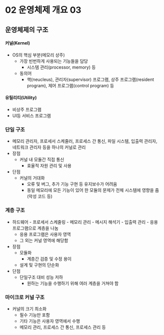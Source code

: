 # 02 운영체제 개요 03

## 운영체제의 구조

#### 커널(Kernel)

- OS의 핵심 부분(메모리 상주)
  - 가장 빈번하게 사용되는 기능들을 담당
    - 시스템 관리(processor, memory) 등
  - 동의어
    - 핵(neucleus), 관리자(supervisor) 프로그램, 상주 프로그램(resident program), 제어 프로그램(control program) 등

#### 유틸리티(Utility)

- 비상주 프로그램
- UI등 서비스 프로그램



### 단일 구조

- 메모리 관리자, 프로세서 스케줄러, 프로세스 간 통신, 파일 시스템, 입출력 관리자, 네트워크 관리자 등을 하나의 커널로 관리
- 장점
  - 커널 내 모듈간 직접 통신
    - 효율적 자원 관리 및 사용
- 단점
  - 커널의 거대화
    - 오류 및 버그, 추가 기능 구현 등 유지보수가 어려움
    - 동일 메모리에 모든 기능이 있어 한 모듈의 문제가 전체 시스템에 영향을 줌(악성 코드 등)



### 계층 구조

- 하드웨어 - 프로세서 스케줄링 - 메모리 관리 - 메시지 해석기 - 입출력 관리 - 응용 프로그램으로 계층을 나눔
  - 응용 프로그램은 사용자 영역
  - 그 외는 커널 영역에 해당함
- 장점
  - 모듈화
    - 계층간 검증 및 수정 용이
  - 설계 및 구현의 단순화
- 단점
  - 단일구조 대비 성능 저하
    - 원하는 기능을 수행하기 위해 여러 계층을 거쳐야 함



### 마이크로 커널 구조

- 커널의 크기 최소화
  - 필수 기능만 포함
  - 기타 기능은 사용자 영역에서 수행
  - 메모리 관리, 프로세스 간 통신, 프로세스 관리 등